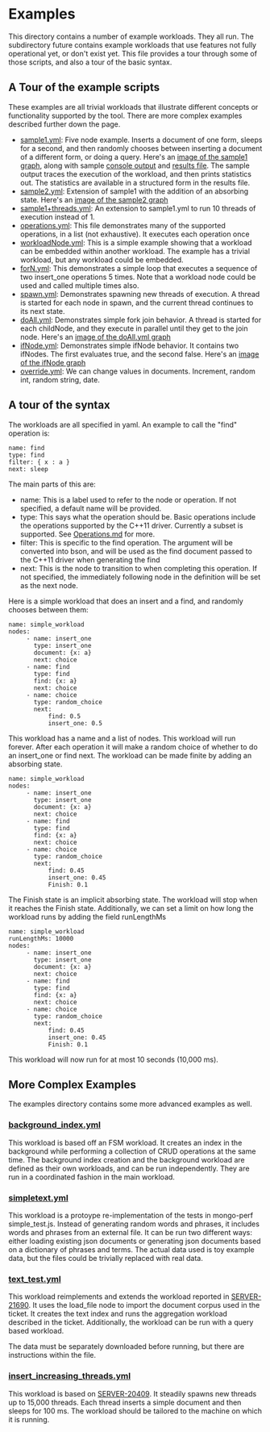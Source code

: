 Examples
========

This directory contains a number of example workloads. They all
run. The subdirectory future contains example workloads that use
features not fully operational yet, or don't exist yet. This file
provides a tour through some of those scripts, and also a tour of the
basic syntax.

A Tour of the example scripts
-----------------------------

These examples are all trivial workloads that illustrate different
concepts or functionality supported by the tool. There are more
complex examples described further down the page.

- [sample1.yml](sample1.yml): Five node example. Inserts a document of
  one form, sleeps for a second, and
  then randomly chooses between inserting a document of a different
  form, or doing a query. Here's an
  [image of the sample1 graph](images/sample1.png), along with sample
  [console output](sample1.output.txt) and
  [results file](sample1.results.json). The sample output traces the
  execution of the workload, and then prints statistics out. The
  statistics are available in a structured form in the results file.
- [sample2.yml](sample2.yml): Extension of sample1 with the addition of an absorbing
  state. Here's an [image of the sample2 graph](images/sample2.png)
- [sample1+threads.yml](sample1+threads.yml): An extension to sample1.yml to run 10 threads
  of execution instead of 1.
- [operations.yml](operations.yml): This file demonstrates many of the
  supported operations, in a list (not exhaustive). It executes each operation once
- [workloadNode.yml](workloadNode.yml): This is a simple example showing that a workload
  can be embedded within another workload. The example has a trivial
  workload, but any workload could be embedded.
- [forN.yml](forN.yml): This demonstrates a simple loop that executes
  a sequence of two insert_one operations 5 times. Note that a
  workload node could be used and called multiple times also.
- [spawn.yml](spawn.yml): Demonstrates spawning new threads of
  execution. A thread is started for each node in spawn, and the
  current thread continues to its next state.
- [doAll.yml](doAll.yml): Demonstrates simple fork join behavior. A thread is
  started for each childNode, and they execute in parallel until they
  get to the join node. Here's an [image of the doAll.yml graph](images/doAll.png)
- [ifNode.yml](ifNode.yml): Demonstrates simple ifNode behavior. It
  contains two ifNodes. The first evaluates true, and the second
  false. Here's an [image of the ifNode graph](images/ifNode.png)
- [override.yml](override.yml): We can change values in documents. Increment, random
  int, random string, date.

A tour of the syntax
--------------------

The workloads are all specified in yaml. An example to call the "find"
operation is:

    name: find
    type: find
    filter: { x : a }
    next: sleep

The main parts of this are:

* name: This is a label used to refer to the node or operation. If not
  specified, a default name will be provided.
* type: This says what the operation should be. Basic operations
  include the operations supported by the C++11 driver. Currently a
  subset is supported. See [Operations.md](Operations.md) for more.
* filter: This is specific to the find operation. The argument will be
  converted into bson, and will be used as the find document passed
  to the C++11 driver when generating the find
* next: This is the node to transition to when completing this
  operation. If not specified, the immediately following node in the
  definition will be set as the next node.

Here is a  simple workload that does an insert and a find, and randomly
chooses between them:

    name: simple_workload
    nodes:
         - name: insert_one
           type: insert_one
           document: {x: a}
           next: choice
         - name: find
           type: find
           find: {x: a}
           next: choice
         - name: choice
           type: random_choice
           next:
               find: 0.5
               insert_one: 0.5

This workload has a name and a list of nodes. This workload will run
forever. After each operation it will make a random choice of whether to
do an insert_one or find next. The workload can be made finite by
adding an absorbing state.

    name: simple_workload
    nodes:
         - name: insert_one
           type: insert_one
           document: {x: a}
           next: choice
         - name: find
           type: find
           find: {x: a}
           next: choice
         - name: choice
           type: random_choice
           next:
               find: 0.45
               insert_one: 0.45
               Finish: 0.1

The Finish state is an implicit absorbing state. The workload will
stop when it reaches the Finish state. Additionally, we can set a
limit on how long the workload runs by adding the field runLengthMs

    name: simple_workload
    runLengthMs: 10000
    nodes:
         - name: insert_one
           type: insert_one
           document: {x: a}
           next: choice
         - name: find
           type: find
           find: {x: a}
           next: choice
         - name: choice
           type: random_choice
           next:
               find: 0.45
               insert_one: 0.45
               Finish: 0.1

This workload will now run for at most 10 seconds (10,000 ms).

More Complex Examples
---------------------

The examples directory contains some more advanced examples as well.

### [background_index.yml](background_index.yml)

This workload is based off an FSM workload. It creates an index in the
background while performing a collection of CRUD operations at the
same time. The background index creation and the background workload
are defined as their own workloads, and can be run independently. They
are run in a coordinated fashion in the main workload.

### [simpletext.yml](simpletext.yml)

This workload is a protoype re-implementation of the tests in
mongo-perf simple_test.js. Instead of generating random words and
phrases, it includes words and phrases from an external file. It can
be run two different ways: either loading existing json documents or
generating json documents based on a dictionary of phrases and
terms. The actual data used is toy example data, but the files could
be trivially replaced with real data.

### [text_test.yml](text_test.yml)

This workload reimplements and extends the workload reported in
[SERVER-21690](https://jira.mongodb.org/browse/SERVER-21690). It uses
the load\_file node to import the document corpus used in the
ticket. It creates the text index and runs the aggregation workload
described in the ticket. Additionally, the workload can be run with a
query based workload.

The data must be separately downloaded before running, but
there are instructions within the file.

### [insert\_increasing\_threads.yml](insert_increasing_threads.yml)

This workload is based on
[SERVER-20409](https://jira.mongodb.org/browse/SERVER-20409). It
steadily spawns new threads up to 15,000 threads. Each thread inserts
a simple document and then sleeps for 100 ms. The workload should be
tailored to the machine on which it is running.
